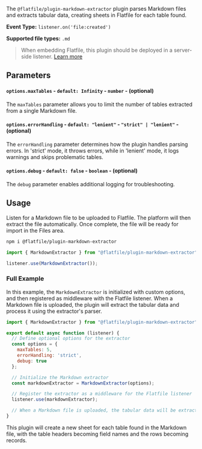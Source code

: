 <!-- START_INFOCARD -->

The `@flatfile/plugin-markdown-extractor` plugin parses Markdown files and extracts tabular data, creating sheets in Flatfile for each table found.

**Event Type:** 
`listener.on('file:created')`

**Supported file types:** 
`.md`

<!-- END_INFOCARD -->

> When embedding Flatfile, this plugin should be deployed in a server-side listener. [Learn more](/docs/orchestration/listeners#listener-types)

## Parameters



#### `options.maxTables` - `default: Infinity` - `number` - (optional)
The `maxTables` parameter allows you to limit the number of tables extracted from a single Markdown file.

#### `options.errorHandling` - `default: "lenient"` - `"strict" | "lenient"` - (optional)
The `errorHandling` parameter determines how the plugin handles parsing errors. In 'strict' mode, it throws errors, while in 'lenient' mode, it logs warnings and skips problematic tables.

#### `options.debug` - `default: false` - `boolean` - (optional)
The `debug` parameter enables additional logging for troubleshooting.

## Usage

Listen for a Markdown file to be uploaded to Flatfile. The platform will then extract the file automatically. Once complete, the file will be ready for import in the Files area.

```bash Install
npm i @flatfile/plugin-markdown-extractor
```

```js import
import { MarkdownExtractor } from "@flatfile/plugin-markdown-extractor";
```

```js listener.js
listener.use(MarkdownExtractor());
```

### Full Example

In this example, the `MarkdownExtractor` is initialized with custom options, and then registered as middleware with the Flatfile listener. When a Markdown file is uploaded, the plugin will extract the tabular data and process it using the extractor's parser.

```javascript
import { MarkdownExtractor } from "@flatfile/plugin-markdown-extractor";

export default async function (listener) {
  // Define optional options for the extractor
  const options = {
    maxTables: 5,
    errorHandling: 'strict',
    debug: true
  };

  // Initialize the Markdown extractor
  const markdownExtractor = MarkdownExtractor(options);

  // Register the extractor as a middleware for the Flatfile listener
  listener.use(markdownExtractor);

  // When a Markdown file is uploaded, the tabular data will be extracted and processed using the extractor's parser.
}
```

This plugin will create a new sheet for each table found in the Markdown file, with the table headers becoming field names and the rows becoming records.
